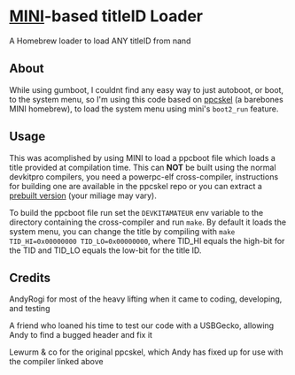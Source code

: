 # [MINI](https://github.com/fail0verflow/mini)-based titleID Loader

A Homebrew loader to load ANY titleID from nand

## About

While using gumboot, I couldnt find any easy way to just autoboot, or boot, to the system menu, so I'm using this code based on [ppcskel][1] (a barebones MINI homebrew), to load the system menu using mini's `boot2_run` feature.

## Usage

This was acomplished by using MINI to load a ppcboot file which loads a title provided at compilation time. This can __NOT__ be built using the normal devkitpro compilers, you need a powerpc-elf cross-compiler, instructions for building one are available in the ppcskel repo or you can extract a [prebuilt version][2] (your miliage may vary).

To build the ppcboot file run set the `DEVKITAMATEUR` env variable to the directory containing the cross-compiler and run `make`. By default it loads the system menu, you can change the title by compiling with `make TID_HI=0x00000000 TID_LO=0x00000000`, where TID\_HI equals the high-bit for the TID and TID\_LO equals the low-bit for the title ID.

## Credits

AndyRogi for most of the heavy lifting when it came to coding, developing, and testing

A friend who loaned his time to test our code with a USBGecko, allowing Andy to find a bugged header and fix it

Lewurm & co for the original ppcskel, which Andy has fixed up for use with the compiler linked above

[1]: https://github.com/AndrewPiroli/ppcskel
[2]: http://gh.andrewtech.net/assets/static/ppc-cross.tar.7z
